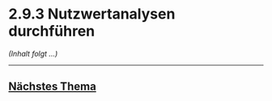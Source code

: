 # 2.9.3 Nutzwertanalysen durchführen

*(Inhalt folgt ...)*


---

## [Nächstes Thema](./2.9.4_Nutzwertanalysen_durchfuehren.md)
